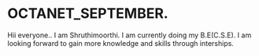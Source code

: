 # OCTANET_SEPTEMBER.
Hii everyone..
I am Shruthimoorthi.
I am currently doing my B.E(C.S.E). 
I am looking forward to gain more knowledge and skills through interships.
